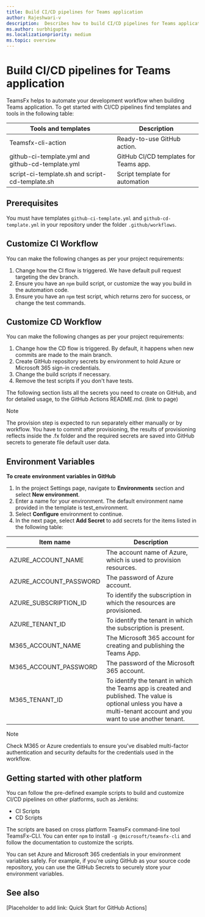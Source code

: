 ```yaml
---
title: Build CI/CD pipelines for Teams application
author: Rajeshwari-v
description:  Describes how to build CI/CD pipelines for Teams application.
ms.author: surbhigupta
ms.localizationpriority: medium
ms.topic: overview
---
```


# Build CI/CD pipelines for Teams application

TeamsFx helps to automate your development workflow when building Teams application. To get started with CI/CD pipelines find templates and tools in the following table:

|Tools and templates|Description|
|-----------------|----------------|
|Teamsfx-cli-action|Ready-to-use GitHub action.|
|github-ci-template.yml and github-cd-template.yml|GitHub CI/CD templates for Teams app.|
|script-ci-template.sh and script-cd-template.sh|Script template for automation|

## Prerequisites

You must have templates `github-ci-template.yml` and `github-cd-template.yml` in your repository under the folder `.github/workflows`.

## Customize CI Workflow

You can make the following changes as per your project requirements:

1. Change how the CI flow is triggered. We have default pull request targeting the dev branch.
1. Ensure you have an `npm` build script, or customize the way you build in the automation code.
1. Ensure you have an `npm` test script, which returns zero for success, or change the test commands.

## Customize CD Workflow

You can make the following changes as per your project requirements:

1. Change how the CD flow is triggered. By default, it happens when new commits are made to the main branch.
1. Create GitHub repository secrets by environment to hold Azure or Microsoft 365 sign-in credentials. 
1. Change the build scripts if necessary.
1. Remove the test scripts if you don't have tests.

The following section lists all the secrets you need to create on GitHub, and for detailed usage, to the GitHub Actions README.md. (link to page)

> [!NOTE]
> The provision step is expected to run separately either manually or by workflow. You have to commit after provisioning, the results of provisioning reflects inside the .fx folder and the required secrets are saved into GitHub secrets to generate file default user data.

## Environment Variables

**To create environment variables in GitHub**

1. In the project Settings page, navigate to **Environments** section and select **New environment**.
1. Enter a name for your environment. The default environment name provided in the template is test_environment.
1. Select **Configure** environment to continue.
1. In the next page, select **Add Secret** to add secrets for the items listed in the following table:

|Item name|Description|
|----------|--------------|
|AZURE_ACCOUNT_NAME|The account name of Azure, which is used to provision resources.|
|AZURE_ACCOUNT_PASSWORD|The password of Azure account.|
|AZURE_SUBSCRIPTION_ID|To identify the subscription in which the resources are provisioned.|
|AZURE_TENANT_ID|To identify the tenant in which the subscription is present.|
|M365_ACCOUNT_NAME|The Microsoft 365 account for creating and publishing the Teams App.|
|M365_ACCOUNT_PASSWORD|The password of the Microsoft 365 account.|
|M365_TENANT_ID|To identify the tenant in which the Teams app is created and published. The value is optional unless you have a multi-tenant account and you want to use another tenant.|

> [!NOTE]
> Check M365 or Azure credentials to ensure you've disabled multi-factor authentication and security defaults for the credentials used in the workflow.

## Getting started with other platform

You can follow the pre-defined example scripts to build and customize CI/CD pipelines on other platforms, such as Jenkins:

* CI Scripts
* CD Scripts

The scripts are based on cross platform TeamsFx command-line tool TeamsFx-CLI. You can enter `npm` to install `-g @microsoft/teamsfx-cli` and follow the documentation to customize the scripts.

You can set Azure and Microsoft 365 credentials in your environment variables safely. For example, if you're using GitHub as your source code repository, you can use the GitHub Secrets to securely store your environment variables.

## See also

[Placeholder to add link: Quick Start for GitHub Actions]
